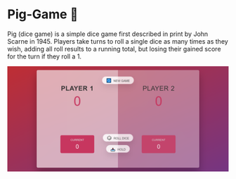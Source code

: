 # Pig-Game 🐷

Pig (dice game) is a simple dice game first described in print by John Scarne in 1945.
Players take turns to roll a single dice as many times as they wish, adding all roll results to a running total, but losing their gained score for the turn if they roll a 1.



<a href="[img/pig-game-demo.png]">
      <img src="img/pig-game-demo.png" alt="Aimeos logo" title="Aimeos"  />
</a>
